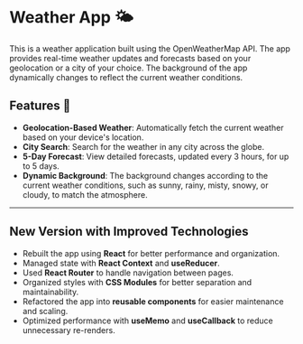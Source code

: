 # Weather App 🌤️

This is a weather application built using the OpenWeatherMap API. The app provides real-time weather updates and forecasts based on your geolocation or a city of your choice. The background of the app dynamically changes to reflect the current weather conditions.

## Features 🔧
- **Geolocation-Based Weather**: Automatically fetch the current weather based on your device's location.
- **City Search**: Search for the weather in any city across the globe.
- **5-Day Forecast**: View detailed forecasts, updated every 3 hours, for up to 5 days.
- **Dynamic Background**: The background changes according to the current weather conditions, such as sunny, rainy, misty, snowy, or cloudy, to match the atmosphere.

---

## New Version with Improved Technologies

- Rebuilt the app using **React** for better performance and organization.
- Managed state with **React Context** and **useReducer**.
- Used **React Router** to handle navigation between pages.
- Organized styles with **CSS Modules** for better separation and maintainability.
- Refactored the app into **reusable components** for easier maintenance and scaling.
- Optimized performance with **useMemo** and **useCallback** to reduce unnecessary re-renders.

